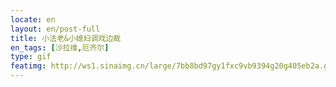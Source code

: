 ```yaml
---
locate: en
layout: en/post-full
title: 小法老&小媳妇调戏边裁
en_tags: [沙拉维,厄齐尔]
type: gif
featimg: http://ws1.sinaimg.cn/large/7bb8bd97gy1fxc9vb9394g20g405eb2a.gif
---
```

